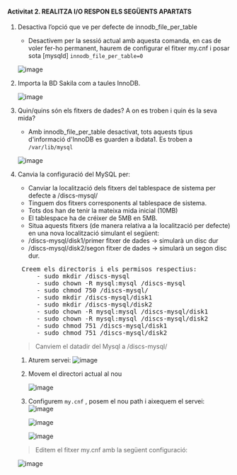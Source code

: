 
#### Activitat 2. REALITZA I/O RESPON ELS SEGÜENTS APARTATS

1. Desactiva l’opció que ve per defecte de innodb_file_per_table
    - Desactivem per la sessió actual amb aquesta comanda, en cas de voler fer-ho permanent, haurem de configurar el fitxer my.cnf i posar sota [mysqld] `innodb_file_per_table=0`
    
     ![image](https://user-images.githubusercontent.com/79662843/158659481-91b6d186-d20c-4e58-a9c5-1765c2d599e6.png)

2. Importa la BD Sakila com a taules InnoDB. 
   
   ![image](https://user-images.githubusercontent.com/79662843/158660122-d1dfee85-e893-4ecf-8d06-7ae99f22336e.png)

    
3.	Quin/quins són els fitxers de dades? A on es troben i quin és la seva mida?
    - Amb innodb_file_per_table desactivat, tots aquests tipus d'informació d'InnoDB es guarden a ibdata1. Es troben a `/var/lib/mysql`
    
    ![image](https://user-images.githubusercontent.com/79662843/158663009-8907daa9-db1e-4734-9dd3-6287bd8e9424.png)

    
4.	Canvia la configuració del MySQL per:
    - Canviar la localització dels fitxers del tablespace de sistema per defecte a /discs-mysql/
    - Tinguem dos fitxers corresponents al tablespace de sistema.
    - Tots dos han de tenir la mateixa mida inicial (10MB) 
  	- El tablespace ha de créixer de 5MB en 5MB.
    - Situa aquests fitxers (de manera relativa a la localització per defecte) en una nova localització simulant el següent:
    - /discs-mysql/disk1/primer fitxer de dades → simularà un disc dur
    - /discs-mysql/disk2/segon fitxer de dades → simularà un segon disc dur.
    <pre>
     Creem els directoris i els permisos respectius:
         - sudo mkdir /discs-mysql
         - sudo chown -R mysql:mysql /discs-mysql
         - sudo chmod 750 /discs-mysql/
         - sudo mkdir /discs-mysql/disk1
         - sudo mkdir /discs-mysql/disk2
         - sudo chown -R mysql:mysql /discs-mysql/disk1
         - sudo chown -R mysql:mysql /discs-mysql/disk2
         - sudo chmod 751 /discs-mysql/disk1
         - sudo chmod 751 /discs-mysql/disk2
    </pre>
    > Canviem el datadir del Mysql a /discs-mysql/
    1. Aturem servei:
        ![image](https://user-images.githubusercontent.com/79662843/161113968-49198a07-2e48-45ba-8a3b-bd0e2d6af357.png)
    2. Movem el directori actual al nou

        ![image](https://user-images.githubusercontent.com/79662843/161115648-104e0324-9d2d-4a90-a9ce-1f6a7d61fbe6.png)

    3. Configurem `my.cnf` , posem el nou path i aixequem el servei:
        ![image](https://user-images.githubusercontent.com/79662843/161114665-e0ad5d14-c093-40ab-92c4-228dac861c33.png)
        
        ![image](https://user-images.githubusercontent.com/79662843/161117133-e5bd92b6-3058-4fdf-8669-8043188e20f7.png)

        
        ![image](https://user-images.githubusercontent.com/79662843/161116907-54f6650a-6888-41a9-9fbf-9da7ed9e5d4b.png)
        
    > Editem el fitxer my.cnf amb la següent configuració:
    
    ![image](https://user-images.githubusercontent.com/79662843/158665807-9208b16f-469f-4560-b75d-18241e0e1d19.png)

    

